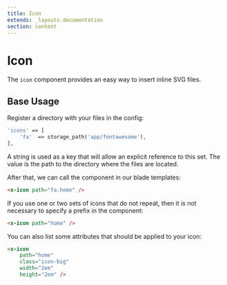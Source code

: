 ```yaml
---
title: Icon
extends: _layouts.documentation
section: content
---
```


# Icon

The `icon` component provides an easy way to insert inline  SVG files.

## Base Usage

Register a directory with your files in the config:

```php
'icons' => [
    'fa'  => storage_path('app/fontawesome'),
],
```

A string is used as a key that will allow an explicit reference to this set. The value is the path to the directory where the files are located.


After that, we can call the component in our blade templates:

```html
<x-icon path="fa.home" />
```

If you use one or two sets of icons that do not repeat, then it is not necessary to specify a prefix in the component:

```html
<x-icon path="home" />
```

You can also list some attributes that should be applied to your icon:

```html
<x-icon 
    path="home" 
    class="icon-big" 
    width="2em" 
    height="2em" />
```
